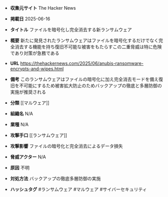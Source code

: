 - **収集元サイト**
The Hacker News

- **掲載日**
2025-06-16

- **タイトル**
ファイルを暗号化し完全消去する新ランサムウェア

- **概要**
新たに発見されたランサムウェアはファイルを暗号化するだけでなく完全消去する機能を持ち復旧不可能な被害をもたらすこの二重脅威は特に危険であり対策が急務である

- **URL**
https://thehackernews.com/2025/06/anubis-ransomware-encrypts-and-wipes.html

- **備考**
このランサムウェアはファイルの暗号化に加え完全消去モードを備え復旧を不可能にするため被害拡大防止のためバックアップの徹底と多層防御の実施が推奨される

- **分類**
[[マルウェア]]

- **組織名**
N/A

- **業種**
N/A

- **攻撃手口**
[[ランサムウェア]]

- **攻撃影響**
ファイルの暗号化と完全消去によるデータ損失

- **脅威アクター**
N/A

- **原因**
不明

- **対処方法**
バックアップの徹底多層防御の実施

- **ハッシュタグ**
#ランサムウェア #マルウェア #サイバーセキュリティ
